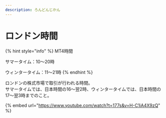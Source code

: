 ```yaml
---
description: ろんどんじかん
---
```


# ロンドン時間

{% hint style="info" %}
MT4時間

サマータイム：10〜20時

ウィンタータイム：11〜21時
{% endhint %}

ロンドンの株式市場で取引が行われる時間。\
サマータイムでは、日本時間の16〜翌2時、ウィンタータイムでは、日本時間の17〜翌3時までのこと。



{% embed url="https://www.youtube.com/watch?t=177s&v=H-C1iA4X9zQ" %}
